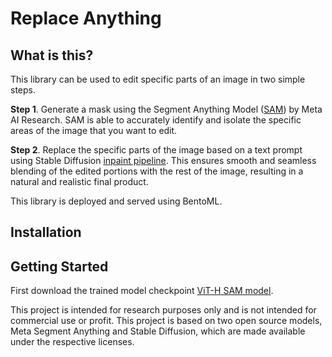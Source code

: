 # Replace Anything

## What is this?
This library can be used to edit specific parts of an image in two simple steps.

**Step 1**. Generate a mask using the Segment Anything Model ([SAM](https://github.com/facebookresearch/segment-anything#getting-started)) by Meta AI Research. SAM is able to accurately identify and isolate the specific areas of the image that you want to edit.

**Step 2**. Replace the specific parts of the image based on a text prompt using Stable Diffusion [inpaint pipeline](https://huggingface.co/docs/diffusers/main/en/api/pipelines/stable_diffusion/inpaint). This ensures smooth and seamless blending of the edited portions with the rest of the image, resulting in a natural and realistic final product.

This library is deployed and served using BentoML.

## Installation



## Getting Started
First download the trained model checkpoint [ViT-H SAM model](https://dl.fbaipublicfiles.com/segment_anything/sam_vit_h_4b8939.pth). 





This project is intended for research purposes only and is not intended for commercial use or profit. This project is based on two open source models, Meta Segment Anything and Stable Diffusion, which are made available under the respective licenses.
